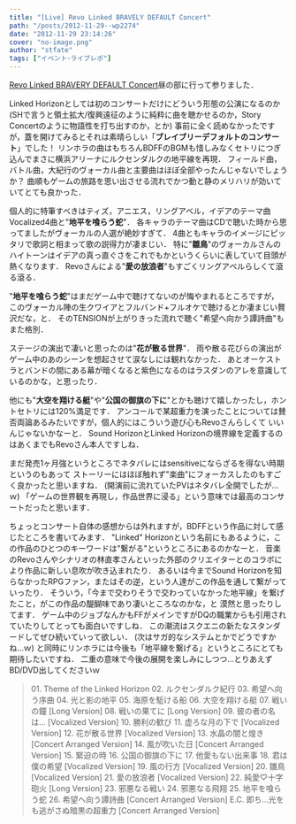 ```yaml
---
title: "[Live] Revo Linked BRAVELY DEFAULT Concert"
path: "/posts/2012-11-29--wp2274"
date: "2012-11-29 23:14:26"
cover: "no-image.png"
author: "stfate"
tags: ["イベント･ライブレポ"]
---
```



<a href="http://rlbd.ponycanyon.co.jp/" target="_blank">Revo Linked BRAVERY DEFAULT Concert</a>昼の部に行って参りました．

Linked Horizonとしては初のコンサートだけにどういう形態の公演になるのか
(SHで言うと領土拡大/復興遠征のように純粋に曲を聴かせるのか，Story Concertのように物語性を打ち出すのか，とか)
事前に全く読めなかったですが，蓋を開けてみるとそれは素晴らしい「<strong>ブレイブリーデフォルトのコンサート</strong>」でした！
リンホラの曲はもちろんBDFFのBGMも惜しみなくセトリにつぎ込んでまさに横浜アリーナにルクセンダルクの地平線を再現．
フィールド曲，バトル曲，大紀行のヴォーカル曲と主要曲はほぼ全部やったんじゃないでしょうか？
曲順もゲームの旅路を思い出させる流れでかつ動と静のメリハリが効いていてとても良かった．

個人的に特筆すべきはティズ，アニエス，リングアベル，イデアのテーマ曲Vocalized4曲と"<strong>地平を喰らう蛇</strong>"．
各キャラのテーマ曲はCDで聴いた時から思ってましたがヴォーカルの人選が絶妙すぎて．
4曲ともキャラのイメージにピッタリで歌詞と相まって歌の説得力が凄まじい．
特に"<strong>雛鳥</strong>"のヴォーカルさんのハイトーンはイデアの真っ直ぐさをこれでもかというくらいに表していて目頭が熱くなります．
Revoさんによる"<strong>愛の放浪者</strong>"もすごくリングアベルらしくて滾る滾る．

"<strong>地平を喰らう蛇</strong>"はまだゲーム中で聴けてないのが悔やまれるところですが，
このヴォーカル陣の生クワイアとフルバンド+フルオケで聴けるとか凄まじい贅沢だな，と．
そのTENSIONが上がりきった流れで聴く"希望へ向かう譚詩曲"もまた格別．

ステージの演出で凄いと思ったのは"<strong>花が散る世界</strong>"．
雨や散る花びらの演出がゲーム中のあのシーンを想起させて涙なしには観れなかった．
あとオーケストラとバンドの間にある幕が暗くなると紫色になるのはラスダンのアレを意識しているのかな，と思ったり．

他にも"<strong>大空を翔ける艇</strong>"や"<strong>公国の御旗の下に</strong>"とかも聴けて嬉しかったし，ホントセトリには120%満足です．
アンコールで某超重力を演ったことについては賛否両論あるみたいですが，個人的にはこういう遊び心もRevoさんらしくて
いいんじゃないかなーと．
Sound HorizonとLinked Horizonの境界線を定義するのはあくまでもRevoさん本人ですしね．

まだ発売1ヶ月強というところでネタバレにはsensitiveにならざるを得ない時期というのもあって
ストーリーにはほぼ触れず"楽曲"にフォーカスしたのもすごく良かったと思いますね．
(開演前に流れていたPVはネタバレ全開でしたが…ｗ)
「ゲームの世界観を再現し，作品世界に浸る」という意味では最高のコンサートだったと思います．

ちょっとコンサート自体の感想からは外れますが，BDFFという作品に対して感じたところを書いてみます．
"Linked" Horizonという名前にもあるように，この作品のひとつのキーワードは"繋がる"というところにあるのかなーと．
音楽のRevoさんやシナリオの林直孝さんといった外部のクリエイターとのコラボにより作品に新しい息吹が吹き込まれたり．
あるいは今までSound Horizonを知らなかったRPGファン，またはその逆，という人達がこの作品を通して繋がっていったり．
そういう，「今まで交わりそうで交わっていなかった地平線」を繋げたこと，がこの作品の醍醐味であり凄いところなのかな，と
漠然と思ったりしてます．
ゲーム中のジョブなんかもFFがメインですがDQの職業からも引用されていたりしてとっても面白いですしね．
この潮流はスクエニの新たなスタンダードしてぜひ続いていって欲しい．
(次はサガ的なシステムとかでどうですかね…ｗ)
と同時にリンホラには今後も「地平線を繋げる」というところにとても期待したいですね．
二重の意味で今後の展開を楽しみにしつつ…とりあえずBD/DVD出してくださいｗ

<blockquote>
01. Theme of the Linked Horizon
02. ルクセンダルク紀行
03. 希望へ向う序曲
04. 光と影の地平
05. 海原を駈ける船
06. 大空を翔ける艇
07. 戦いの鐘 [Long Version]
08. 戦いの果てに [Long Version]
09. 彼の者の名は… [Vocalized Version]
10. 勝利の歓び
11. 虚ろな月の下で [Vocalized Version]
12. 花が散る世界 [Vocalized Version]
13. 水晶の闇と煌き [Concert Arranged Version]
14. 風が吹いた日 [Concert Arranged Version]
15. 緊迫の時
16. 公国の御旗の下に
17. 他愛もない出来事
18. 君は僕の希望 [Vocalized Version]
19. 風の行方 [Vocalized Version]
20. 雛鳥 [Vocalized Version]
21. 愛の放浪者 [Vocalized Version]
22. 純愛♡十字砲火 [Long Version]
23. 邪悪なる戦い
24. 邪悪なる飛翔
25. 地平を喰らう蛇
26. 希望へ向う譚詩曲 [Concert Arranged Version]
E.C. 即ち…光をも逃がさぬ暗黒の超重力 [Concert Arranged Version]
</blockquote>